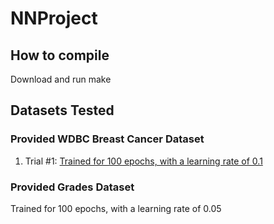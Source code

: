 # NNProject
## How to compile
Download and run make
## Datasets Tested
### Provided WDBC Breast Cancer Dataset
1. Trial #1: [Trained for 100 epochs, with a learning rate of 0.1](bb/readMe.md)
### Provided Grades Dataset
Trained for 100 epochs, with a learning rate of 0.05
